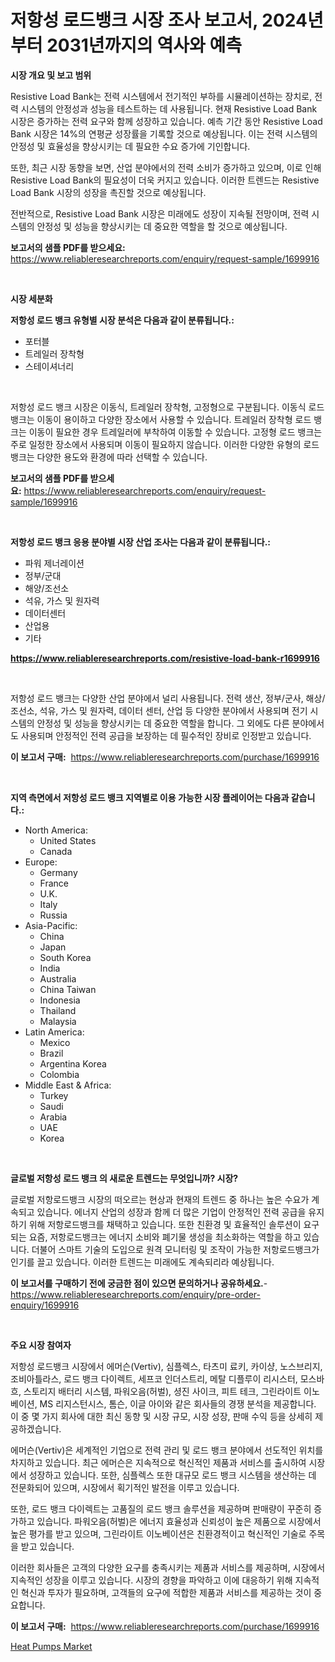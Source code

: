 <p><h1>저항성 로드뱅크 시장 조사 보고서, 2024년부터 2031년까지의 역사와 예측</h1></p><p><strong>시장 개요 및 보고 범위</strong></p>
<p><p>Resistive Load Bank는 전력 시스템에서 전기적인 부하를 시뮬레이션하는 장치로, 전력 시스템의 안정성과 성능을 테스트하는 데 사용됩니다. 현재 Resistive Load Bank 시장은 증가하는 전력 요구와 함께 성장하고 있습니다. 예측 기간 동안 Resistive Load Bank 시장은 14%의 연평균 성장률을 기록할 것으로 예상됩니다. 이는 전력 시스템의 안정성 및 효율성을 향상시키는 데 필요한 수요 증가에 기인합니다.</p><p>또한, 최근 시장 동향을 보면, 산업 분야에서의 전력 소비가 증가하고 있으며, 이로 인해 Resistive Load Bank의 필요성이 더욱 커지고 있습니다. 이러한 트렌드는 Resistive Load Bank 시장의 성장을 촉진할 것으로 예상됩니다.</p><p>전반적으로, Resistive Load Bank 시장은 미래에도 성장이 지속될 전망이며, 전력 시스템의 안정성 및 성능을 향상시키는 데 중요한 역할을 할 것으로 예상됩니다.</p></p>
<p><strong>보고서의 샘플 PDF를 받으세요:</strong> <a href="https://www.reliableresearchreports.com/enquiry/request-sample/1699916">https://www.reliableresearchreports.com/enquiry/request-sample/1699916</a></p>
<p>&nbsp;</p>
<p><strong>시장 세분화</strong></p>
<p><strong>저항성 로드 뱅크 유형별 시장 분석은 다음과 같이 분류됩니다.:</strong></p>
<p><ul><li>포터블</li><li>트레일러 장착형</li><li>스테이셔너리</li></ul></p>
<p>&nbsp;</p>
<p><p>저항성 로드 뱅크 시장은 이동식, 트레일러 장착형, 고정형으로 구분됩니다. 이동식 로드 뱅크는 이동이 용이하고 다양한 장소에서 사용할 수 있습니다. 트레일러 장착형 로드 뱅크는 이동이 필요한 경우 트레일러에 부착하여 이동할 수 있습니다. 고정형 로드 뱅크는 주로 일정한 장소에서 사용되며 이동이 필요하지 않습니다. 이러한 다양한 유형의 로드뱅크는 다양한 용도와 환경에 따라 선택할 수 있습니다.</p></p>
<p><strong>보고서의 샘플 PDF를 받으세요:</strong>&nbsp;<a href="https://www.reliableresearchreports.com/enquiry/request-sample/1699916">https://www.reliableresearchreports.com/enquiry/request-sample/1699916</a></p>
<p>&nbsp;</p>
<p><strong> 저항성 로드 뱅크 응용 분야별 시장 산업 조사는 다음과 같이 분류됩니다.:</strong></p>
<p><ul><li>파워 제너레이션</li><li>정부/군대</li><li>해양/조선소</li><li>석유, 가스 및 원자력</li><li>데이터센터</li><li>산업용</li><li>기타</li></ul></p>
<p><strong><a href="https://www.reliableresearchreports.com/resistive-load-bank-r1699916">https://www.reliableresearchreports.com/resistive-load-bank-r1699916</a></strong></p>
<p>&nbsp;</p>
<p><p>저항성 로드 뱅크는 다양한 산업 분야에서 널리 사용됩니다. 전력 생산, 정부/군사, 해상/조선소, 석유, 가스 및 원자력, 데이터 센터, 산업 등 다양한 분야에서 사용되며 전기 시스템의 안정성 및 성능을 향상시키는 데 중요한 역할을 합니다. 그 외에도 다른 분야에서도 사용되며 안정적인 전력 공급을 보장하는 데 필수적인 장비로 인정받고 있습니다.</p></p>
<p><strong>이 보고서 구매:</strong>&nbsp; <a href="https://www.reliableresearchreports.com/purchase/1699916">https://www.reliableresearchreports.com/purchase/1699916</a></p>
<p>&nbsp;</p>
<p><strong>지역 측면에서 저항성 로드 뱅크 지역별로 이용 가능한 시장 플레이어는 다음과 같습니다.:</strong></p>
<p><ul>
    <li>
        North America:
        <ul>
            <li>United States</li>
            <li>Canada</li>
        </ul>
    </li>
    <li>
        Europe:
        <ul>
            <li>Germany</li>
            <li>France</li>
            <li>U.K.</li>
            <li>Italy</li>
            <li>Russia</li>
        </ul>
    </li>
    <li>
        Asia-Pacific:
        <ul>
            <li>China</li>
            <li>Japan</li>
            <li>South Korea</li>
            <li>India</li>
            <li>Australia</li>
            <li>China Taiwan</li>
            <li>Indonesia</li>
            <li>Thailand</li>
            <li>Malaysia</li>
        </ul>
    </li>
    <li>
        Latin America:
        <ul>
            <li>Mexico</li>
            <li>Brazil</li>
            <li>Argentina Korea</li>
            <li>Colombia</li>
        </ul>
    </li>
    <li>
        Middle East & Africa:
        <ul>
            <li>Turkey</li>
            <li>Saudi</li>
            <li>Arabia</li>
            <li>UAE</li>
            <li>Korea</li>
        </ul>
    </li>
    </ul></p>
<p>&nbsp;</p>
<p><strong>글로벌 저항성 로드 뱅크 의 새로운 트렌드는 무엇입니까? 시장?</strong></p>
<p><p>글로벌 저항로드뱅크 시장의 떠오르는 현상과 현재의 트렌드 중 하나는 높은 수요가 계속되고 있습니다. 에너지 산업의 성장과 함께 더 많은 기업이 안정적인 전력 공급을 유지하기 위해 저항로드뱅크를 채택하고 있습니다. 또한 친환경 및 효율적인 솔루션이 요구되는 요즘, 저항로드뱅크는 에너지 소비와 폐기물 생성을 최소화하는 역할을 하고 있습니다. 더불어 스마트 기술의 도입으로 원격 모니터링 및 조작이 가능한 저항로드뱅크가 인기를 끌고 있습니다. 이러한 트렌드는 미래에도 계속되리라 예상됩니다.</p></p>
<p><strong>이 보고서를 구매하기 전에 궁금한 점이 있으면 문의하거나 공유하세요.</strong>- <a href="https://www.reliableresearchreports.com/enquiry/pre-order-enquiry/1699916">https://www.reliableresearchreports.com/enquiry/pre-order-enquiry/1699916</a></p>
<p>&nbsp;</p>
<p><strong>주요 시장 참여자</strong></p>
<p><p>저항성 로드뱅크 시장에서 에머슨(Vertiv), 심플렉스, 타츠미 료키, 카이샹, 노스브리지, 조비아틀라스, 로드 뱅크 다이렉트, 세프코 인더스트리, 메탈 디플루이 리시스터, 모스바흐, 스토리지 배터리 시스템, 파워오음(허벌), 셩진 사이크, 피트 테크, 그린라이트 이노베이션, MS 리지스턴시스, 톰슨, 이글 아이와 같은 회사들의 경쟁 분석을 제공합니다. 이 중 몇 가지 회사에 대한 최신 동향 및 시장 규모, 시장 성장, 판매 수익 등을 상세히 제공하겠습니다.</p><p>에머슨(Vertiv)은 세계적인 기업으로 전력 관리 및 로드 뱅크 분야에서 선도적인 위치를 차지하고 있습니다. 최근 에머슨은 지속적으로 혁신적인 제품과 서비스를 출시하여 시장에서 성장하고 있습니다. 또한, 심플렉스 또한 대규모 로드 뱅크 시스템을 생산하는 데 전문화되어 있으며, 시장에서 획기적인 발전을 이루고 있습니다.</p><p>또한, 로드 뱅크 다이렉트는 고품질의 로드 뱅크 솔루션을 제공하며 판매량이 꾸준히 증가하고 있습니다. 파워오음(허벌)은 에너지 효율성과 신뢰성이 높은 제품으로 시장에서 높은 평가를 받고 있으며, 그린라이트 이노베이션은 친환경적이고 혁신적인 기술로 주목을 받고 있습니다.</p><p>이러한 회사들은 고객의 다양한 요구를 충족시키는 제품과 서비스를 제공하며, 시장에서 지속적인 성장을 이루고 있습니다. 시장의 경향을 파악하고 이에 대응하기 위해 지속적인 혁신과 투자가 필요하며, 고객들의 요구에 적합한 제품과 서비스를 제공하는 것이 중요합니다.</p></p>
<p><strong>이 보고서 구매:</strong>&nbsp;&nbsp;<a href="https://www.reliableresearchreports.com/purchase/1699916">https://www.reliableresearchreports.com/purchase/1699916</a></p>
<p><p><a href="https://github.com/BryceTownsendr/Market-Research-Report-List-4/blob/main/heat-pumps-market.md">Heat Pumps Market</a></p></p>